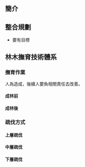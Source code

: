 ## 簡介

## 整合規劃

- 要有目標

## 林木撫育技術體系
### 撫育作業
人為造成，後續人要負相關責任去改善。

#### 成林前

#### 成林後

### 疏伐方式

#### 上層疏伐
#### 中層疏伐
#### 下層疏伐
